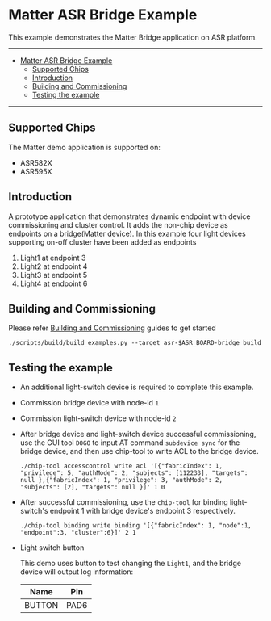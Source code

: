 # Matter ASR Bridge Example

This example demonstrates the Matter Bridge application on ASR platform.

---

-   [Matter ASR Bridge Example](#matter-asr-bridge-example)
    -   [Supported Chips](#supported-chips)
    -   [Introduction](#introduction)
    -   [Building and Commissioning](#building-and-commissioning)
    -   [Testing the example](#testing-the-example)

---

## Supported Chips

The Matter demo application is supported on:

-   ASR582X
-   ASR595X

## Introduction

A prototype application that demonstrates dynamic endpoint with device
commissioning and cluster control. It adds the non-chip device as endpoints on a
bridge(Matter device). In this example four light devices supporting on-off
cluster have been added as endpoints

1. Light1 at endpoint 3
2. Light2 at endpoint 4
3. Light3 at endpoint 5
4. Light4 at endpoint 6

## Building and Commissioning

Please refer
[Building and Commissioning](../../../docs/guides/asr_getting_started_guide.md#building-the-example-application)
guides to get started

```
./scripts/build/build_examples.py --target asr-$ASR_BOARD-bridge build
```

## Testing the example

-   An additional light-switch device is required to complete this example.
-   Commission bridge device with node-id `1`
-   Commission light-switch device with node-id `2`
-   After bridge device and light-switch device successful commissioning, use
    the GUI tool `DOGO` to input AT command `subdevice sync` for the bridge
    device, and then use chip-tool to write ACL to the bridge device.
    ```
    ./chip-tool accesscontrol write acl '[{"fabricIndex": 1, "privilege": 5, "authMode": 2, "subjects": [112233], "targets": null },{"fabricIndex": 1, "privilege": 3, "authMode": 2, "subjects": [2], "targets": null }]' 1 0
    ```
-   After successful commissioning, use the `chip-tool` for binding
    light-switch's endpoint 1 with bridge device's endpoint 3 respectively.
    ```
    ./chip-tool binding write binding '[{"fabricIndex": 1, "node":1, "endpoint":3, "cluster":6}]' 2 1
    ```
-   Light switch button

    This demo uses button to test changing the `Light1`, and the bridge device
    will output log information:

    |  Name  | Pin  |
    | :----: | :--: |
    | BUTTON | PAD6 |
